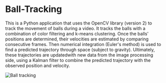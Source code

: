 Ball-Tracking
===============

This is a Python application that uses the OpenCV library (version 2) to track the movement of balls during a video. It tracks the balls with a combination of color filtering and k-means clustering. Once the balls' positions are determined, their velocities are estimated by comparing consecutive frames. Then numerical integration (Euler's method) is used to find a predicted trajectory through space (subject to gravity). Ultimately, these trajectories are updatedwith new data from the image processing side, using a Kalman filter to combine the predicted trajectory with the observed position and velocity.

![Ball tracking](https://cloud.githubusercontent.com/assets/118711/7895258/35512a12-0637-11e5-946f-b4c86664c3c3.png "Ball tracking")
